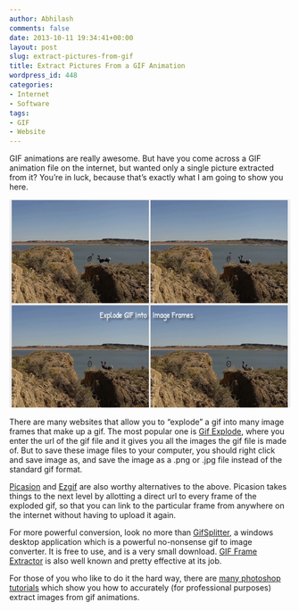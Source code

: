 ```yaml
---
author: Abhilash
comments: false
date: 2013-10-11 19:34:41+00:00
layout: post
slug: extract-pictures-from-gif
title: Extract Pictures From a GIF Animation
wordpress_id: 448
categories:
- Internet
- Software
tags:
- GIF
- Website
---
```


GIF animations are really awesome. But have you come across a GIF animation file on the internet, but wanted only a single picture extracted from it? You’re in luck, because that’s exactly what I am going to show you here.

![gif-exploded](images/gif-exploded.png)

There are many websites that allow you to “explode” a gif into many image frames that make up a gif. The most popular one is [Gif Explode](http://gif-explode.com/), where you enter the url of the gif file and it gives you all the images the gif file is made of. But to save these image files to your computer, you should right click and save image as, and save the image as a .png or .jpg file instead of the standard gif format.

[Picasion](http://picasion.com/get-frames/) and [Ezgif](http://ezgif.com/split) are also worthy alternatives to the above. Picasion takes things to the next level by allotting a direct url to every frame of the exploded gif, so that you can link to the particular frame from anywhere on the internet without having to upload it again.

For more powerful conversion, look no more than [GifSplitter](http://www.xoyosoft.com/gs/), a windows desktop application which is a powerful no-nonsense gif to image converter. It is free to use, and is a very small download. [GIF Frame Extractor](http://www.evanolds.com/#GFE) is also well known and pretty effective at its job.

For those of you who like to do it the hard way, there are [many photoshop tutorials](http://grafikdesign.wordpress.com/2008/11/17/how-to-open-animated-gifs-in-photoshop-cs4/) which show you how to accurately (for professional purposes) extract images from gif animations.
